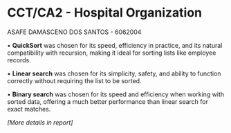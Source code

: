 # CCT/CA2 - Hospital Organization

ASAFE DAMASCENO DOS SANTOS - 6062004

•	**QuickSort** was chosen for its speed, efficiency in practice, and its natural compatibility with recursion, making it ideal for sorting lists like employee records.

•	**Linear search** was chosen for its simplicity, safety, and ability to function correctly without requiring the list to be sorted.

•	**Binary search** was chosen for its speed and efficiency when working with sorted data, offering a much better performance than linear search for exact matches.

 
_[More details in report]_
